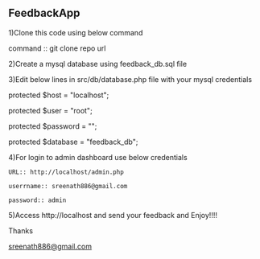 FeedbackApp
-----------
1)Clone this code using below command

 command :: git clone repo url
 
2)Create a mysql database using feedback_db.sql file

3)Edit below lines in src/db/database.php file with your mysql credentials

  protected $host     = "localhost";
  
  protected $user     = "root";
  
  protected $password = "";
  
  protected $database = "feedback_db";
  
4)For login to admin dashboard use below credentials

	URL:: http://localhost/admin.php
	
	userrname:: sreenath886@gmail.com
	
	password:: admin
	
5)Access http://localhost and send your feedback and Enjoy!!!!

Thanks

sreenath886@gmail.com




	
